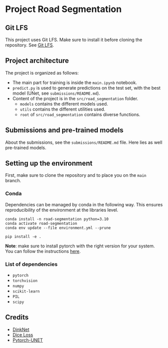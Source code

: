 # Project Road Segmentation

## Git LFS

This project uses Git LFS. Make sure to install it before cloning the repository. See [Git LFS](https://git-lfs.com/).

## Project architecture

The project is organized as follows:
* The main part for training is inside the `main.ipynb` notebook.
* `predict.py` is used to generate predictions on the test set, with the best model (UNet, see `submissions/README.md`).
* Content of the project is in the `src/road_segmentation` folder.
  * `models` contains the different models used.
  * `utils` contains the different utilities used.
  * `root` of `src/road_segmentation` contains diverse functions.

## Submissions and pre-trained models

About the submissions, see the `submissions/README.md` file. Here lies as well pre-trained models.

## Setting up the environment

First, make sure to clone the repository and to place you on the `main` branch.

### Conda

Dependencies can be managed by conda in the following way. This ensures reproducibility of the environment at the libraries level.

```
conda install -n road-segmentation python=3.10
conda activate road-segmentation
conda env update --file environment.yml --prune

pip install -e .
```

**Note**: make sure to install pytorch with the right version for your system. You can follow the instructions [here](https://pytorch.org/get-started/locally/).

### List of dependencies

* `pytorch`
* `torchvision`
* `numpy`
* `scikit-learn`
* `PIL`
* `scipy`

## Credits

* [DinkNet](https://github.com/zlckanata/DeepGlobe-Road-Extraction-Challenge/blob/master/networks/dinknet.py)
* [Dice Loss](https://www.kaggle.com/code/bigironsphere/loss-function-library-keras-pytorch)
* [Pytorch-UNET](https://github.com/milesial/Pytorch-UNet)